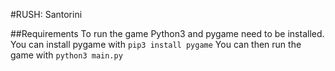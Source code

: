 #RUSH: Santorini

##Requirements
To run the game Python3 and pygame need to be installed. You can install pygame with `pip3 install pygame`
You can then run the game with `python3 main.py`
